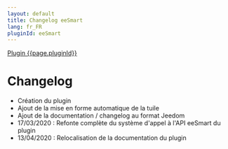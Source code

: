 ```yaml
---
layout: default
title: Changelog eeSmart
lang: fr_FR
pluginId: eeSmart
---
```


<div id="title">
<a href="../../../{{site.baseurl}}/{{page.pluginId}}/{{page.lang}}">Plugin {{page.pluginId}}</a>
</div>

Changelog
===
- Création du plugin
- Ajout de la mise en forme automatique de la tuile
- Ajout de la documentation / changelog au format Jeedom
- 17/03/2020 : Refonte complète du système d'appel à l'API eeSmart du plugin
- 13/04/2020 : Relocalisation de la documentation du plugin
